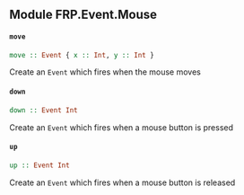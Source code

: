 ## Module FRP.Event.Mouse

#### `move`

``` purescript
move :: Event { x :: Int, y :: Int }
```

Create an `Event` which fires when the mouse moves

#### `down`

``` purescript
down :: Event Int
```

Create an `Event` which fires when a mouse button is pressed

#### `up`

``` purescript
up :: Event Int
```

Create an `Event` which fires when a mouse button is released


